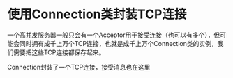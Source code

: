 # 使用Connection类封装TCP连接 
一个高并发服务器一般只会有一个Acceptor用于接受连接（也可以有多个），但可能会同时拥有成千上万个TCP连接，也就是成千上万个Connection类的实例，我们需要把这些TCP连接都保存起来。

Connection封装了一个TCP连接，接受消息也在这里
